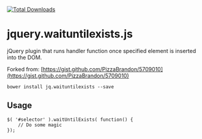 [![Total Downloads](https://img.shields.io/packagist/dt/dmhendricks/jquery-waituntilexists.svg)](https://packagist.org/packages/dmhendricks/jquery-waituntilexists)

# jquery.waituntilexists.js

jQuery plugin that runs handler function once specified element is inserted into the DOM.

Forked from: [https://gist.github.com/PizzaBrandon/5709010](https://gist.github.com/PizzaBrandon/5709010)

```
bower install jq.waituntilexists --save
```

## Usage

```
$( '#selector' ).waitUntilExists( function() {
	// Do some magic
});
